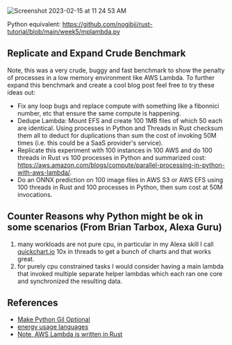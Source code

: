 ![Screenshot 2023-02-15 at 11 24 53 AM](https://user-images.githubusercontent.com/58792/219089277-65420114-6254-4cd9-94d4-f1d24b317a7a.png)

Python equivalent:  https://github.com/nogibjj/rust-tutorial/blob/main/week5/mplambda.py



## Replicate and Expand Crude Benchmark

Note, this was a very crude, buggy and fast benchmark to show the penalty of processes in a low memory environment like AWS Lambda.  To further expand this benchmark and create a cool blog post feel free to try these ideas out:

* Fix any loop bugs and replace compute with something like a fibonnici number, etc that ensure the same compute is happening.
* Dedupe Lambda: Mount EFS and create 100 1MB files of which 50 each are identical.  Using processes in Python and Threads in Rust checksum them all to deduct for duplications than sum the cost of invoking 50M times (i.e. this could be a SaaS provider's service). 
* Replicate this experiment with 100 instances in 100 AWS and do 100 threads in Rust vs 100 processes in Python and summarized cost:  https://aws.amazon.com/blogs/compute/parallel-processing-in-python-with-aws-lambda/.
* Do an ONNX prediction on 100 image files in AWS S3 or AWS EFS using 100 threads in Rust and 100 processes in Python, then sum cost at 50M invocations.

## Counter Reasons why Python might be ok in some scenarios (From Brian Tarbox, Alexa Guru)

1) many workloads are not pure cpu, in particular in my Alexa skill I call [quickchart.io](https://quickchart.io) 10x in threads to get a bunch of charts and that works great.
2) for purely cpu constrained tasks I would consider having a main lambda that invoked multiple separate helper lambdas which each ran one core and synchronized the resulting data.


## References

* [Make Python Gil Optional](https://peps.python.org/pep-0703/)
* [energy usage languages](https://haslab.github.io/SAFER/scp21.pdf)
* [Note, AWS Lambda is written in Rust](https://aws.amazon.com/blogs/aws/firecracker-lightweight-virtualization-for-serverless-computing/)
